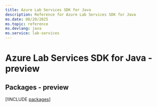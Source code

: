 ```yaml
---
title: Azure Lab Services SDK for Java
description: Reference for Azure Lab Services SDK for Java
ms.date: 08/20/2025
ms.topic: reference
ms.devlang: java
ms.service: lab-services
---
```

# Azure Lab Services SDK for Java - preview
## Packages - preview
[!INCLUDE [packages](lab-services-index.md)]